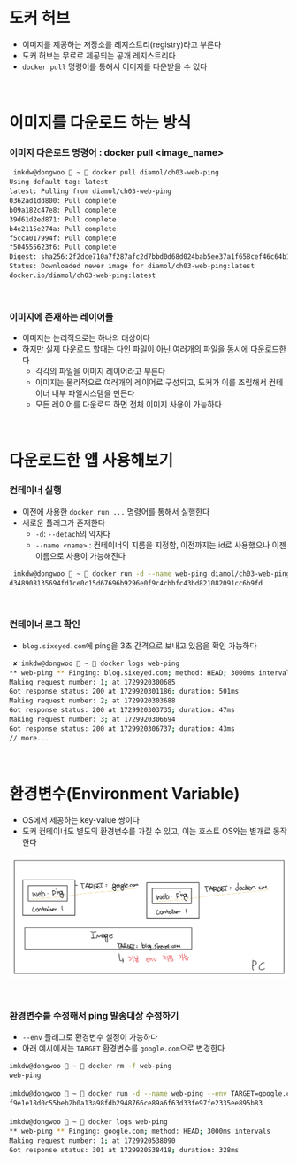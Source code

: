 # 도커 허브

- 이미지를 제공하는 저장소를 레지스트리(registry)라고 부른다
- 도커 허브는 무료로 제공되는 공개 레지스트리다
- `docker pull` 명령어를 통해서 이미지를 다운받을 수 있다

<br>

# 이미지를 다운로드 하는 방식

### 이미지 다운로드 명령어 : docker pull <image_name>

```bash
 imkdw@dongwoo  ~  docker pull diamol/ch03-web-ping
Using default tag: latest
latest: Pulling from diamol/ch03-web-ping
0362ad1dd800: Pull complete
b09a182c47e8: Pull complete
39d61d2ed871: Pull complete
b4e2115e274a: Pull complete
f5cca017994f: Pull complete
f504555623f6: Pull complete
Digest: sha256:2f2dce710a7f287afc2d7bbd0d68d024bab5ee37a1f658cef46c64b1a69affd2
Status: Downloaded newer image for diamol/ch03-web-ping:latest
docker.io/diamol/ch03-web-ping:latest
```

<br>

### 이미지에 존재하는 레이어들

- 이미지는 논리적으로는 하나의 대상이다
- 하지만 실제 다운로드 할때는 다인 파일이 아닌 여러개의 파일을 동시에 다운로드한다
  - 각각의 파일을 이미지 레이어라고 부른다
  - 이미지는 물리적으로 여러개의 레이어로 구성되고, 도커가 이를 조립해서 컨테이너 내부 파일시스템을 만든다
  - 모든 레이어를 다운로드 하면 전체 이미지 사용이 가능하다

<br>

# 다운로드한 앱 사용해보기

### 컨테이너 실행

- 이전에 사용한 `docker run ...` 명령어를 통해서 실행한다
- 새로운 플래그가 존재한다
  - `-d`: `--detach`의 약자다
  - `--name <name>` : 컨테이너의 지름을 지정함, 이전까지는 id로 사용했으나 이젠 이름으로 사용이 가능해진다

```bash
 imkdw@dongwoo  ~  docker run -d --name web-ping diamol/ch03-web-ping
d348908135694fd1ce0c15d67696b9296e0f9c4cbbfc43bd821082091cc6b9fd
```

<br>

### 컨테이너 로그 확인

- `blog.sixeyed.com`에 ping을 3초 간격으로 보내고 있음을 확인 가능하다

```bash
 ✘ imkdw@dongwoo  ~  docker logs web-ping
** web-ping ** Pinging: blog.sixeyed.com; method: HEAD; 3000ms intervals
Making request number: 1; at 1729920300685
Got response status: 200 at 1729920301186; duration: 501ms
Making request number: 2; at 1729920303688
Got response status: 200 at 1729920303735; duration: 47ms
Making request number: 3; at 1729920306694
Got response status: 200 at 1729920306737; duration: 43ms
// more...
```

<br>

# 환경변수(Environment Variable)

- OS에서 제공하는 key-value 쌍이다
- 도커 컨테이너도 별도의 환경변수를 가질 수 있고, 이는 호스트 OS와는 별개로 동작한다

![alt text](image.png)

<br>
  
### 환경변수를 수정해서 ping 발송대상 수정하기
- `--env` 플래그로 환경변수 설정이 가능하다
- 아래 예시에서는 `TARGET` 환경변수를 `google.com`으로 변경한다

```bash
imkdw@dongwoo  ~  docker rm -f web-ping
web-ping

imkdw@dongwoo  ~  docker run -d --name web-ping --env TARGET=google.com diamol/ch03-web-ping
f9e1e18d0c55beb2b0a13a98fdb2948766ce89a6f63d33fe97fe2335ee895b83

imkdw@dongwoo  ~  docker logs web-ping
** web-ping ** Pinging: google.com; method: HEAD; 3000ms intervals
Making request number: 1; at 1729920538090
Got response status: 301 at 1729920538418; duration: 328ms
```

<br>
